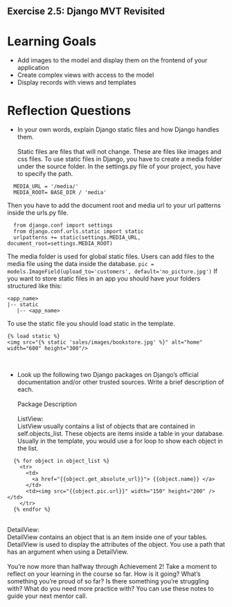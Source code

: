 ## Exercise 2.5: Django MVT Revisited

# Learning Goals

-	Add images to the model and display them on the frontend of your application
-	Create complex views with access to the model
-	Display records with views and templates


# Reflection Questions

-	In your own words, explain Django static files and how Django handles them.<br><br>
Static files are files that will not change. These are files like images and css files. To use static files in Django, you have to create a media folder under the source folder.
In the settings.py file of your project, you have to specify the path.
```
  MEDIA_URL = '/media/'
  MEDIA_ROOT= BASE_DIR / 'media'
```
Then you have to add the document root and media url to your url patterns inside the urls.py file.

```
  from django.conf import settings
  from django.conf.urls.static import static
  urlpatterns += static(settings.MEDIA_URL, document_root=settings.MEDIA_ROOT)
```
The media folder is used for global static files.
Users can add files to the media file using the data inside the database.
`pic = models.ImageField(upload_to='customers', default='no_picture.jpg')`
If you want to store static files in an app you should have your folders structured like this:
```
<app_name>
|-- static
   |-- <app_name>
```
To use the static file you should load static in the template. 
```
{% load static %}
<img src="{% static 'sales/images/bookstore.jpg' %}" alt="home" width="600" height="300"/>
```
<br>

-	Look up the following two Django packages on Django’s official documentation and/or other trusted sources. Write a brief description of each.<br><br>
Package	Description<br><br>
ListView:	<br>
ListView usually contains a list of objects that are contained in self.objects_list. These objects are items inside a table in your database.
Usually in the template, you would use a for loop to show each object in the list.
```
  {% for object in object_list %}
    <tr>
      <td>
        <a href="{{object.get_absolute_url}}"> {{object.name}} </a>
      </td>
      <td><img src="{{object.pic.url}}" width="150" height="200" /></td>
    </tr>
  {% endfor %}
```
<br>
DetailView:	<br>
DetailView contains an object that is an item inside one of your tables. DetailView is used to display the attributes of the object. 
You use a path that has an argument when using a DetailView.
<br>
<br>
You’re now more than halfway through Achievement 2! Take a moment to reflect on your learning in the course so far. How is it going? What’s something you’re proud of so far? Is there something you’re struggling with? What do you need more practice with? You can use these notes to guide your next mentor call. 
